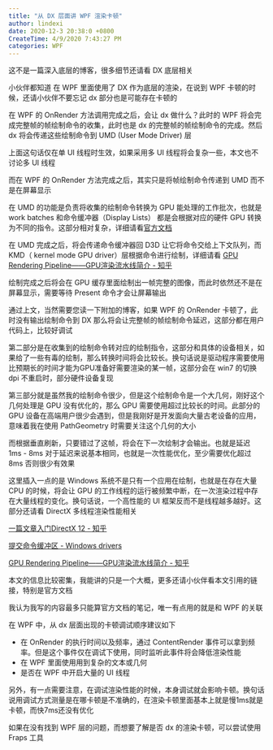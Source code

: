 ```yaml
---
title: "从 DX 层面讲 WPF 渲染卡顿"
author: lindexi
date: 2020-12-3 20:38:0 +0800
CreateTime: 4/9/2020 7:43:27 PM
categories: WPF
---
```


这不是一篇深入底层的博客，很多细节还请看 DX 底层相关

<!--more-->


<!-- CreateTime:4/9/2020 7:43:27 PM -->


小伙伴都知道 在 WPF 里面使用了 DX 作为底层的渲染，在说到 WPF 卡顿的时候，还请小伙伴不要忘记 dx 部分也是可能存在卡顿的

在 WPF 的 OnRender 方法调用完成之后，会让 dx 做什么？此时的 WPF 将会完成完整帧的帧绘制命令的收集，此时也是 dx 的完整帧的帧绘制命令的完成。然后 dx 将会传递这些绘制命令到 UMD (User Mode Driver) 层

上面这句话仅在单 UI 线程时生效，如果采用多 UI 线程将会复杂一些，本文也不讨论多 UI 线程

而在 WPF 的 OnRender 方法完成之后，其实只是将帧绘制命令传递到 UMD 而不是在屏幕显示

在 UMD 的功能是负责将收集的绘制命令转换为 GPU 能处理的工作批次，也就是 work batches 和命令缓冲器（Display Lists） 都是会根据对应的硬件 GPU 转换为不同的指令。这部分相对复杂，详细请看[官方文档](https://docs.microsoft.com/zh-cn/windows-hardware/drivers/display/)

在 UMD 完成之后，将会传递命令缓冲器回 D3D 让它将命令交给上下文队列，而KMD（ kernel mode GPU driver）层根据命令进行绘制，详细请看 [GPU Rendering Pipeline——GPU渲染流水线简介 - 知乎](https://zhuanlan.zhihu.com/p/61949898 )

绘制完成之后将会在 GPU 缓存里面绘制出一帧完整的图像，而此时依然还不是在屏幕显示，需要等待 Present 命令才会让屏幕输出

通过上文，当然需要您读一下附加的博客，如果 WPF 的 OnRender 卡顿了，此时没有输出绘制命令到 DX 那么将会让完整帧的帧绘制命令延迟，这部分都在用户代码上，比较好调试

第二部分是在收集到的绘制命令转对应的绘制指令，这部分和具体的设备相关，如果给了一些有毒的绘制，那么转换时间将会比较长。换句话说是驱动程序需要使用比预期长的时间才能为GPU准备好需要渲染的某一帧，这部分会在 win7 的切换 dpi 不重启时，部分硬件设备复现

第三部分就是虽然我的绘制命令很少，但是这个绘制命令是一个大几何，刚好这个几何处理是 GPU 没有优化的，那么 GPU 需要使用超过比较长的时间。此部分的 GPU 设备在高端用户很少会遇到，但是我刚好是开发面向大量古老设备的应用，意味着我在使用 PathGeometry 时需要关注这个几何的大小

而根据垂直刷新，只要错过了这帧，将会在下一次绘制才会输出。也就是延迟 1ms - 8ms 对于延迟来说基本相同，也就是一次性能优化，至少需要优化超过 8ms 否则很少有效果

这里插入一点的是 Windows 系统不是只有一个应用在绘制，也就是在存在大量 CPU 的时候，将会让 GPU 的工作线程的运行被频繁中断，在一次渲染过程中存在大量线程的变化。换句话说，一个高性能的 UI 框架反而不是线程越多越好。这部分还请看 DirectX 多线程渲染性能相关

[一篇文章入门DirectX 12 - 知乎](https://zhuanlan.zhihu.com/p/57061190 )

[提交命令缓冲区 - Windows drivers](https://docs.microsoft.com/zh-cn/windows-hardware/drivers/display/submitting-a-command-buffer )

[GPU Rendering Pipeline——GPU渲染流水线简介 - 知乎](https://zhuanlan.zhihu.com/p/61949898 )

本文的信息比较密集，我能讲的只是一个大概，更多还请小伙伴看本文引用的链接，特别是官方文档

我认为我写的内容最多只能算官方文档的笔记，唯一有点用的就是和 WPF 的关联

在 WPF 中，从 dx 层面出现的卡顿调试顺序建议如下

- 在 OnRender 的执行时间以及频率，通过 ContentRender 事件可以拿到频率。但是这个事件仅在调试下使用，同时监听此事件将会降低渲染性能
- 在 WPF 里面使用用到复杂的文本或几何
- 是否在 WPF 中开启大量的 UI 线程

另外，有一点需要注意，在调试渲染性能的时候，本身调试就会影响卡顿。换句话说用调试方式测量是在哪卡顿是不准确的，在渲染卡顿里面基本上就是慢1ms就是卡顿，而快7ms还没有优化

如果在没有找到 WPF 层的问题，而想要了解是否 dx 的渲染卡顿，可以尝试使用 Fraps 工具

